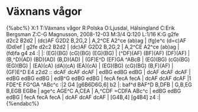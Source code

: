 # Växnans vågor

{%abc%}
X:1
T:Växnans vågor
R:Polska
O:Ljusdal, Hälsingland
C:Erik Bergsman
Z:C-G Magnusson, 2008-12-03
M:3/4
Q:120
L:1/16
K:G
g2fe d2c2 B2d2 | (dc)AF G2D2 B,2G,2 | A,2^CE A2^ce (ab)ag | (fg)e^c (d=c)AF (Dd)ef |
g2fe d2c2 B2d2 | (dc)AF G2D2 B,2G,2 | A,2^CE A2^ce (ab)ag | (fd)fa g4 z4 :|
|: (EG)(BG) (cG)(BG) (EG)(BG) | (^DF)(AF) (BF)(AF) (DF)(AF) | (B,^D)(AD) (BD)(AD) (B,D)(AD) |
(GF)E^D (EF)GA ^ABcB | (EG)(BG) (cG)(BG) (EG)(BG) | (EA)(cA) (dA)(cA) (EA)(cA) |
(EG)(BG) (cG)(BG) (B,F)(AF) | (GF)E^D E4 z2d2 :: dcAF dcAF dcAF | edBG edBG edBG |
dcAF dcAF dcAF | edBG edBG edBG | edB^G edBG edBG | fecA fecA fecA |
dcAF dcAF dcAF |1 FDE^E FG^GA ^ABc^c :|2 G4 [g6B6D6G,6] b2 |: baf^d BAF^D B,DFB |
G,B,EG B,EGB EGBe | age^c AGE^C A,CEA | A,^CDF =CDFA ABc^c |  edBG edBG edBG |
fecA fecA fecA | dcAF dcAF dcAF | [G4B,4] [g4B4] z4 :|
{%endabc%}

